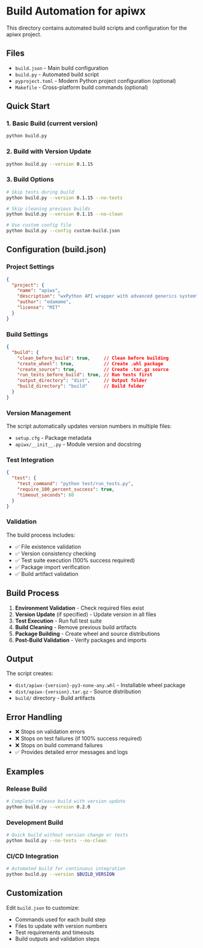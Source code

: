 # Build Automation for apiwx

This directory contains automated build scripts and configuration for the apiwx project.

## Files

- `build.json` - Main build configuration
- `build.py` - Automated build script
- `pyproject.toml` - Modern Python project configuration (optional)
- `Makefile` - Cross-platform build commands (optional)

## Quick Start

### 1. Basic Build (current version)
```bash
python build.py
```

### 2. Build with Version Update
```bash
python build.py --version 0.1.15
```

### 3. Build Options
```bash
# Skip tests during build
python build.py --version 0.1.15 --no-tests

# Skip cleaning previous builds
python build.py --version 0.1.15 --no-clean

# Use custom config file
python build.py --config custom-build.json
```

## Configuration (build.json)

### Project Settings
```json
{
  "project": {
    "name": "apiwx",
    "description": "wxPython API wrapper with advanced generics system",
    "author": "edamame",
    "license": "MIT"
  }
}
```

### Build Settings
```json
{
  "build": {
    "clean_before_build": true,     // Clean before building
    "create_wheel": true,           // Create .whl package
    "create_source": true,          // Create .tar.gz source
    "run_tests_before_build": true, // Run tests first
    "output_directory": "dist",     // Output folder
    "build_directory": "build"      // Build folder
  }
}
```

### Version Management
The script automatically updates version numbers in multiple files:
- `setup.cfg` - Package metadata
- `apiwx/__init__.py` - Module version and docstring

### Test Integration
```json
{
  "test": {
    "test_command": "python test/run_tests.py",
    "require_100_percent_success": true,
    "timeout_seconds": 60
  }
}
```

### Validation
The build process includes:
- ✅ File existence validation
- ✅ Version consistency checking
- ✅ Test suite execution (100% success required)
- ✅ Package import verification
- ✅ Build artifact validation

## Build Process

1. **Environment Validation** - Check required files exist
2. **Version Update** (if specified) - Update version in all files
3. **Test Execution** - Run full test suite
4. **Build Cleaning** - Remove previous build artifacts
5. **Package Building** - Create wheel and source distributions
6. **Post-Build Validation** - Verify packages and imports

## Output

The script creates:
- `dist/apiwx-{version}-py3-none-any.whl` - Installable wheel package
- `dist/apiwx-{version}.tar.gz` - Source distribution
- `build/` directory - Build artifacts

## Error Handling

- ❌ Stops on validation errors
- ❌ Stops on test failures (if 100% success required)
- ❌ Stops on build command failures
- ✅ Provides detailed error messages and logs

## Examples

### Release Build
```bash
# Complete release build with version update
python build.py --version 0.2.0
```

### Development Build
```bash
# Quick build without version change or tests
python build.py --no-tests --no-clean
```

### CI/CD Integration
```bash
# Automated build for continuous integration
python build.py --version $BUILD_VERSION
```

## Customization

Edit `build.json` to customize:
- Commands used for each build step
- Files to update with version numbers
- Test requirements and timeouts
- Build outputs and validation steps